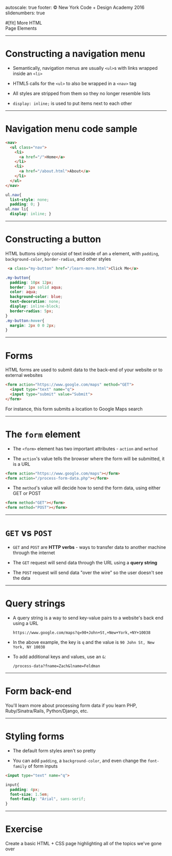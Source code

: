 autoscale: true
footer: © New York Code + Design Academy 2016
slidenumbers: true

#[fit] More HTML<br>Page Elements

---

# Constructing a navigation menu

- Semantically, navigation menus are usually `<ul>`s with links wrapped inside an `<li>`

- HTML5 calls for the `<ul>` to also be wrapped in a `<nav>` tag

- All styles are stripped from them so they no longer resemble lists

- `display: inline;` is used to put items next to each other

---

# Navigation menu code sample

````html
<nav>
  <ul class="nav">
    <li>
      <a href="/">Home</a>
    </li>
    <li>
      <a href="/about.html">About</a>
    </li>
  </ul>
</nav>
````

````css
ul.nav{
  list-style: none;
  padding: 0; }
ul.nav li{
  display: inline; }
````

---

# Constructing a button

HTML buttons simply consist of text inside of an `a` element, with `padding`, `background-color`, `border-radius`, and other styles

````html
 <a class="my-button" href="/learn-more.html">Click Me</a>
````

````css
.my-button{
  padding: 10px 12px;
  border: 1px solid aqua;
  color: aqua;
  background-color: blue;
  text-decoration: none;
  display: inline-block;
  border-radius: 5px;
}
.my-button:hover{
  margin: 2px 0 0 2px;
}
````
---

# Forms

HTML forms are used to submit data to the back-end of your website or to external websites

````html
<form action="https://www.google.com/maps" method="GET">
  <input type="text" name="q">
  <input type="submit" value="Submit">
</form>
````

For instance, this form submits a location to Google Maps search

---

# The `form` element

- The `<form>` element has two important attributes - `action` and `method`

- The `action`'s value tells the browser where the form will be submitted, it is a URL

````html
<form action="https://www.google.com/maps"></form>
<form action="/process-form-data.php"></form>
````

- The `method`'s value will decide how to send the form data, using either GET or POST

````html
<form method="GET"></form>
<form method="POST"></form>
````

---

# `GET` vs `POST`

- `GET` and `POST` are **HTTP verbs** - ways to transfer data to another machine through the internet

- The `GET` request will send data through the URL using a **query string**

- The `POST` request will send data "over the wire" so the user doesn't see the data

---

# Query strings

- A query string is a way to send key-value pairs to a website's back end using a URL

  `https://www.google.com/maps?q=90+John+St,+New+York,+NY+10038`

- In the above example, the key is `q` and the value is `90 John St, New York, NY 10038`

- To add additional keys and values, use an `&`:

  `/process-data?fname=Zach&lname=Feldman`

---

# Form back-end

You'll learn more about processing form data if you learn PHP, Ruby/Sinatra/Rails, Python/Django, etc.

---

# Styling forms

- The default form styles aren't so pretty

- You can add `padding`, a `background-color`, and even change the `font-family` of form inputs

````html
<input type="text" name="q">
````

````css
input{
  padding: 4px;
  font-size: 1.5em;
  font-family: "Arial", sans-serif;
}
````

---

# Exercise

Create a basic HTML + CSS page highlighting all of the topics we've gone over

